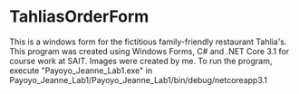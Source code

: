 # TahliasOrderForm
This is a windows form for the fictitious family-friendly restaurant Tahlia's. This program was created using Windows Forms, C# and .NET Core 3.1 for course work at SAIT. Images were created by me.
To run the program, execute "Payoyo_Jeanne_Lab1.exe" in Payoyo_Jeanne_Lab1/Payoyo_Jeanne_Lab1/bin/debug/netcoreapp3.1
